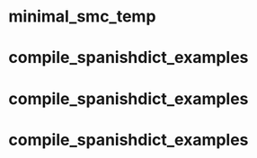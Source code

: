# minimal_smc_temp
# compile_spanishdict_examples
# compile_spanishdict_examples
# compile_spanishdict_examples

